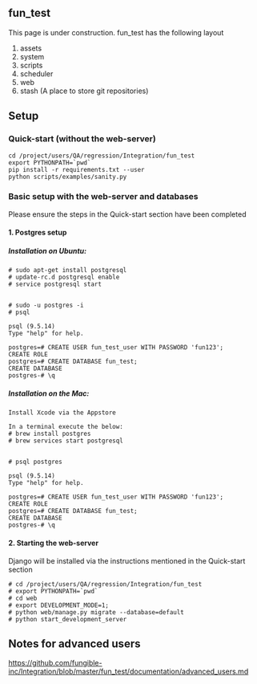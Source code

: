 ## fun_test
This page is under construction. 
fun_test has the following layout
1. assets
2. system
3. scripts
4. scheduler
5. web
6. stash (A place to store git repositories)

## Setup
### Quick-start (without the web-server)
~~~~
cd /project/users/QA/regression/Integration/fun_test
export PYTHONPATH=`pwd`
pip install -r requirements.txt --user
python scripts/examples/sanity.py
~~~~


### Basic setup with the web-server and databases
Please ensure the steps in the Quick-start section have been completed

#### 1. Postgres setup
##### Installation on Ubuntu:
```
# sudo apt-get install postgresql
# update-rc.d postgresql enable
# service postgresql start


# sudo -u postgres -i
# psql

psql (9.5.14)
Type "help" for help.

postgres=# CREATE USER fun_test_user WITH PASSWORD 'fun123';
CREATE ROLE
postgres=# CREATE DATABASE fun_test;
CREATE DATABASE
postgres-# \q

```

##### Installation on the Mac:
```
Install Xcode via the Appstore

In a terminal execute the below:
# brew install postgres
# brew services start postgresql


# psql postgres

psql (9.5.14)
Type "help" for help.

postgres=# CREATE USER fun_test_user WITH PASSWORD 'fun123';
CREATE ROLE
postgres=# CREATE DATABASE fun_test;
CREATE DATABASE
postgres-# \q

```


#### 2. Starting the web-server
Django will be installed via the instructions mentioned in the Quick-start section
````
# cd /project/users/QA/regression/Integration/fun_test
# export PYTHONPATH=`pwd`
# cd web
# export DEVELOPMENT_MODE=1;
# python web/manage.py migrate --database=default
# python start_development_server
````


## Notes for advanced users
https://github.com/fungible-inc/Integration/blob/master/fun_test/documentation/advanced_users.md